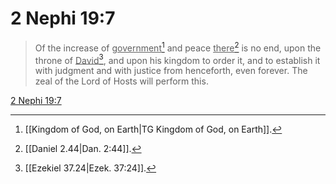 # 2 Nephi 19:7

> Of the increase of <u>government</u>[^a] and peace <u>there</u>[^b] is no end, upon the throne of <u>David</u>[^c], and upon his kingdom to order it, and to establish it with judgment and with justice from henceforth, even forever. The zeal of the Lord of Hosts will perform this.

[2 Nephi 19:7](https://www.churchofjesuschrist.org/study/scriptures/bofm/2-ne/19?lang=eng&id=p7#p7)


[^a]: [[Kingdom of God, on Earth|TG Kingdom of God, on Earth]].  
[^b]: [[Daniel 2.44|Dan. 2:44]].  
[^c]: [[Ezekiel 37.24|Ezek. 37:24]].  
